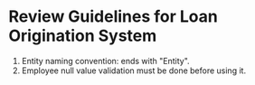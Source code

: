 # Review Guidelines for Loan Origination System

1. Entity naming convention: ends with "Entity".
2. Employee null value validation must be done before using it.
